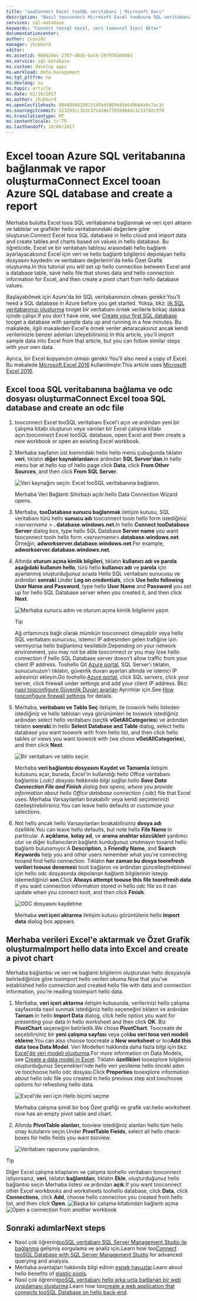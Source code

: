 ```yaml
---
title: "aaaConnect Excel tooSQL veritabanı | Microsoft Docs"
description: "Nasıl tooconnect Microsoft Excel tooAzure SQL veritabanı hello bulutta öğrenin. Raporlama ve veri araştırması için Excel'e veri aktarın."
services: sql-database
keywords: "Connect toosql excel, veri tooexcel İçeri Aktar"
documentationcenter: 
author: joseidz
manager: jhubbard
editor: 
ms.assetid: 906924bc-2707-48d3-bac6-397976a0409d
ms.service: sql-database
ms.custom: develop apps
ms.workload: data-management
ms.tgt_pltfrm: na
ms.devlang: na
ms.topic: article
ms.date: 03/10/2017
ms.author: jhubbard
ms.openlocfilehash: 0048849432023145bd1009d45b6d9b64a9c7ac3c
ms.sourcegitcommit: 523283cc1b3c37c428e77850964dc1c33742c5f0
ms.translationtype: MT
ms.contentlocale: tr-TR
ms.lasthandoff: 10/06/2017
---
```

# <a name="connect-excel-tooan-azure-sql-database-and-create-a-report"></a><span data-ttu-id="d30e2-105">Excel tooan Azure SQL veritabanına bağlanmak ve rapor oluşturma</span><span class="sxs-lookup"><span data-stu-id="d30e2-105">Connect Excel tooan Azure SQL database and create a report</span></span>

<span data-ttu-id="d30e2-106">Merhaba bulutta Excel tooa SQL veritabanına bağlanmak ve veri içeri aktarın ve tablolar ve grafikler hello veritabanındaki değerlere göre oluşturun.</span><span class="sxs-lookup"><span data-stu-id="d30e2-106">Connect Excel tooa SQL database in hello cloud and import data and create tables and charts based on values in hello database.</span></span> <span data-ttu-id="d30e2-107">Bu öğreticide, Excel ve bir veritabanı tablosu arasındaki hello bağlantı ayarlayacaksınız Excel için veri ve hello bağlantı bilgilerini depolayan hello dosyasını kaydedin ve veritabanı değerlerini'da hello Özet Grafik oluşturma.</span><span class="sxs-lookup"><span data-stu-id="d30e2-107">In this tutorial you will set up hello connection between Excel and a database table, save hello file that stores data and hello connection information for Excel, and then create a pivot chart from hello database values.</span></span>

<span data-ttu-id="d30e2-108">Başlayabilmek için Azure'da bir SQL veritabanınızın olması gerekir.</span><span class="sxs-lookup"><span data-stu-id="d30e2-108">You'll need a SQL database in Azure before you get started.</span></span> <span data-ttu-id="d30e2-109">Yoksa, bkz: [ilk SQL veritabanınızı oluşturma](sql-database-get-started-portal.md) tooget bir veritabanı örnek verilerle birkaç dakika içinde çalışır.</span><span class="sxs-lookup"><span data-stu-id="d30e2-109">If you don't have one, see [Create your first SQL database](sql-database-get-started-portal.md) tooget a database with sample data up and running in a few minutes.</span></span> <span data-ttu-id="d30e2-110">Bu makalede, ilgili makaleden Excel'e örnek veriler aktaracaksınız ancak kendi verilerinizle benzer adımları izleyebilirsiniz.</span><span class="sxs-lookup"><span data-stu-id="d30e2-110">In this article, you'll import sample data into Excel from that article, but you can follow similar steps with your own data.</span></span>

<span data-ttu-id="d30e2-111">Ayrıca, bir Excel kopyanızın olması gerekir.</span><span class="sxs-lookup"><span data-stu-id="d30e2-111">You'll also need a copy of Excel.</span></span> <span data-ttu-id="d30e2-112">Bu makalede [Microsoft Excel 2016](https://products.office.com/) kullanılmıştır.</span><span class="sxs-lookup"><span data-stu-id="d30e2-112">This article uses [Microsoft Excel 2016](https://products.office.com/).</span></span>

## <a name="connect-excel-tooa-sql-database-and-create-an-odc-file"></a><span data-ttu-id="d30e2-113">Excel tooa SQL veritabanına bağlama ve odc dosyası oluşturma</span><span class="sxs-lookup"><span data-stu-id="d30e2-113">Connect Excel tooa SQL database and create an odc file</span></span>
1. <span data-ttu-id="d30e2-114">tooconnect Excel tooSQL veritabanı Excel'i açın ve ardından yeni bir çalışma kitabı oluşturun veya varolan bir Excel çalışma kitabı açın.</span><span class="sxs-lookup"><span data-stu-id="d30e2-114">tooconnect Excel tooSQL database, open Excel and then create a new workbook or open an existing Excel workbook.</span></span>
2. <span data-ttu-id="d30e2-115">Merhaba sayfanın üst kısmındaki hello hello menü çubuğunda tıklatın **veri**, tıklatın **diğer kaynaklardan**ve ardından **SQL Server'dan**.</span><span class="sxs-lookup"><span data-stu-id="d30e2-115">In hello menu bar at hello top of hello page click **Data**, click **From Other Sources**, and then click **From SQL Server**.</span></span>
   
   ![Veri kaynağını seçin: Excel tooSQL veritabanına bağlanın.](./media/sql-database-connect-excel/excel_data_source.png)
   
   <span data-ttu-id="d30e2-117">Merhaba Veri Bağlantı Sihirbazı açılır.</span><span class="sxs-lookup"><span data-stu-id="d30e2-117">hello Data Connection Wizard opens.</span></span>
3. <span data-ttu-id="d30e2-118">Merhaba, **tooDatabase sunucu bağlanmak** iletişim kutusu, SQL veritabanı türü hello **sunucu adı** tooconnect tooin hello form istediğiniz <*servername* > **. database.windows.net**.</span><span class="sxs-lookup"><span data-stu-id="d30e2-118">In hello **Connect tooDatabase Server** dialog box, type hello SQL Database **Server name** you want tooconnect tooin hello form <*servername*>**.database.windows.net**.</span></span> <span data-ttu-id="d30e2-119">Örneğin, **adworkserver.database.windows.net**.</span><span class="sxs-lookup"><span data-stu-id="d30e2-119">For example, **adworkserver.database.windows.net**.</span></span>
4. <span data-ttu-id="d30e2-120">Altında **oturum açma kimlik bilgileri**, tıklatın **kullanıcı adı ve parola aşağıdaki kullanım hello**, türü hello **kullanıcı adı** ve **parola** için ayarlanmış oluşturduğunuz sırada Hello SQL veritabanı sunucusu ve ardından **sonraki**.</span><span class="sxs-lookup"><span data-stu-id="d30e2-120">Under **Log on credentials**, click **Use hello following User Name and Password**, type hello **User Name** and **Password** you set up for hello SQL Database server when you created it, and then click **Next**.</span></span>
   
   ![Merhaba sunucu adını ve oturum açma kimlik bilgilerini yazın](./media/sql-database-connect-excel/connect-to-server.png)
   
   > [!TIP]
   > <span data-ttu-id="d30e2-122">Ağ ortamınıza bağlı olarak mümkün tooconnect olmayabilir veya hello SQL veritabanı sunucusu, istemci IP adresinden gelen trafiğine izin vermiyorsa hello bağlantınız kesilebilir.</span><span class="sxs-lookup"><span data-stu-id="d30e2-122">Depending on your network environment, you may not be able tooconnect or you may lose hello connection if hello SQL Database server doesn't allow traffic from your client IP address.</span></span> <span data-ttu-id="d30e2-123">Toohello Git [Azure portal](https://portal.azure.com/), SQL Server'ı tıklatın, sunucunuzun'ı tıklatın, güvenlik duvarı ayarları altında ve istemci IP adresinizi ekleyin.</span><span class="sxs-lookup"><span data-stu-id="d30e2-123">Go toohello [Azure portal](https://portal.azure.com/), click SQL servers, click your server, click firewall under settings and add your client IP address.</span></span> <span data-ttu-id="d30e2-124">Bkz: [nasıl tooconfigure Güvenlik Duvarı ayarları](sql-database-configure-firewall-settings.md) Ayrıntılar için.</span><span class="sxs-lookup"><span data-stu-id="d30e2-124">See [How tooconfigure firewall settings](sql-database-configure-firewall-settings.md) for details.</span></span>
   > 
   > 
5. <span data-ttu-id="d30e2-125">Merhaba, **veritabanı ve Tablo Seç** iletişim, ile toowork hello listeden istediğiniz ve hello tabloları veya görünümleri ile toowork istediğiniz ardından select hello veritabanı (seçtik **vGetAllCategories**) ve ardından tıklatın **sonraki**.</span><span class="sxs-lookup"><span data-stu-id="d30e2-125">In hello **Select Database and Table** dialog, select hello database you want toowork with from hello list, and then click hello tables or views you want toowork with (we chose **vGetAllCategories**), and then click **Next**.</span></span>
   
    ![Bir veritabanı ve tablo seçin.](./media/sql-database-connect-excel/select-database-and-table.png)
   
    <span data-ttu-id="d30e2-127">Merhaba **veri bağlantısı dosyasını Kaydet ve Tamamla** iletişim kutusunu açar, burada, Excel'in kullandığı hello Office veritabanı bağlantısı (*.odc) dosyası hakkında bilgi sağlar.</span><span class="sxs-lookup"><span data-stu-id="d30e2-127">hello **Save Data Connection File and Finish** dialog box opens, where you provide information about hello Office database connection (*.odc) file that Excel uses.</span></span> <span data-ttu-id="d30e2-128">Merhaba Varsayılanları bırakabilir veya kendi seçimlerinizi özelleştirebilirsiniz.</span><span class="sxs-lookup"><span data-stu-id="d30e2-128">You can leave hello defaults or customize your selections.</span></span>
6. <span data-ttu-id="d30e2-129">Not hello ancak hello Varsayılanları bırakabilirsiniz **dosya adı** özellikle.</span><span class="sxs-lookup"><span data-stu-id="d30e2-129">You can leave hello defaults, but note hello **File Name** in particular.</span></span> <span data-ttu-id="d30e2-130">A **açıklama**, **kolay ad**, ve **arama anahtar sözcükleri** yardımcı olur ve diğer kullanıcıların bağlantı kurduğunuz unutmayın tooand hello bağlantı bulunamıyor.</span><span class="sxs-lookup"><span data-stu-id="d30e2-130">A **Description**, a **Friendly Name**, and **Search Keywords** help you and other users remember what you're connecting tooand find hello connection.</span></span> <span data-ttu-id="d30e2-131">Tıklatın **her zaman bu dosya toorefresh verileri toouse denemesi** tooit bağlanın ve ardından güncelleştirebilmesi için hello odc dosyasında depolanan bağlantı bilgilerinin isteyip istemediğinizi **son**.</span><span class="sxs-lookup"><span data-stu-id="d30e2-131">Click **Always attempt toouse this file toorefresh data** if you want connection information stored in hello odc file so it can update when you connect tooit, and then click **Finish**.</span></span>
   
    ![ODC dosyasını kaydetme](./media/sql-database-connect-excel/save-odc-file.png)
   
    <span data-ttu-id="d30e2-133">Merhaba **veri içeri aktarma** iletişim kutusu görüntülenir.</span><span class="sxs-lookup"><span data-stu-id="d30e2-133">hello **Import data** dialog box appears.</span></span>

## <a name="import-hello-data-into-excel-and-create-a-pivot-chart"></a><span data-ttu-id="d30e2-134">Merhaba verileri Excel'e aktarmak ve Özet Grafik oluşturma</span><span class="sxs-lookup"><span data-stu-id="d30e2-134">Import hello data into Excel and create a pivot chart</span></span>
<span data-ttu-id="d30e2-135">Merhaba bağlantısı ve veri ve bağlantı bilgilerini oluşturulan hello dosyasıyla belirlediğinize göre tooimport hello verileri okuma.</span><span class="sxs-lookup"><span data-stu-id="d30e2-135">Now that you've established hello connection and created hello file with data and connection information, you're reading tooimport hello data.</span></span>

1. <span data-ttu-id="d30e2-136">Merhaba, **veri içeri aktarma** iletişim kutusunda, verilerinizi hello çalışma sayfasında nasıl sunmak istediğiniz hello seçeneğini tıklatın ve ardından **Tamam**.</span><span class="sxs-lookup"><span data-stu-id="d30e2-136">In hello **Import Data** dialog, click hello option you want for presenting your data in hello worksheet and then click **OK**.</span></span> <span data-ttu-id="d30e2-137">Biz **PivotChart** seçeneğini belirledik.</span><span class="sxs-lookup"><span data-stu-id="d30e2-137">We chose **PivotChart**.</span></span> <span data-ttu-id="d30e2-138">Toocreate de seçebilirsiniz bir **yeni çalışma sayfası** veya çok**bu veri tooa veri modeli ekleme**.</span><span class="sxs-lookup"><span data-stu-id="d30e2-138">You can also choose toocreate a **New worksheet** or too**Add this data tooa Data Model**.</span></span> <span data-ttu-id="d30e2-139">Veri Modelleri hakkında daha fazla bilgi için bkz. [Excel'de veri modeli oluşturma](https://support.office.com/article/Create-a-Data-Model-in-Excel-87E7A54C-87DC-488E-9410-5C75DBCB0F7B).</span><span class="sxs-lookup"><span data-stu-id="d30e2-139">For more information on Data Models, see [Create a data model in Excel](https://support.office.com/article/Create-a-Data-Model-in-Excel-87E7A54C-87DC-488E-9410-5C75DBCB0F7B).</span></span> <span data-ttu-id="d30e2-140">Tıklatın **özellikleri** tooexplore bilgilerini oluşturduğunuz Seçenekleri'nde hello veri yenileme hello önceki adım ve toochoose hello odc dosyası.</span><span class="sxs-lookup"><span data-stu-id="d30e2-140">Click **Properties** tooexplore information about hello odc file you created in hello previous step and toochoose options for refreshing hello data.</span></span>
   
    ![Excel'de veri için Hello biçimi seçme](./media/sql-database-connect-excel/import-data.png)
   
    <span data-ttu-id="d30e2-142">Merhaba çalışma şimdi bir boş Özet grafiği ve grafik var.</span><span class="sxs-lookup"><span data-stu-id="d30e2-142">hello worksheet now has an empty pivot table and chart.</span></span>
2. <span data-ttu-id="d30e2-143">Altında **PivotTable alanları**, tooview istediğiniz alanları hello tüm hello onay kutularını seçin.</span><span class="sxs-lookup"><span data-stu-id="d30e2-143">Under **PivotTable Fields**, select all hello check-boxes for hello fields you want tooview.</span></span>
   
    ![Veritabanı raporunu yapılandırın.](./media/sql-database-connect-excel/power-pivot-results.png)

> [!TIP]
> <span data-ttu-id="d30e2-145">Diğer Excel çalışma kitaplarını ve çalışma toohello veritabanı tooconnect istiyorsanız, **veri**, tıklatın **bağlantıları**, tıklatın **Ekle**, oluşturduğunuz hello bağlantısı seçin Merhaba listesi ve ardından **açık**.</span><span class="sxs-lookup"><span data-stu-id="d30e2-145">If you want tooconnect other Excel workbooks and worksheets toohello database, click **Data**, click **Connections**, click **Add**, choose hello connection you created from hello list, and then click **Open**.</span></span>
> <span data-ttu-id="d30e2-146">![Başka bir çalışma kitabından bağlantı açma](./media/sql-database-connect-excel/open-from-another-workbook.png)</span><span class="sxs-lookup"><span data-stu-id="d30e2-146">![Open a connection from another workbook](./media/sql-database-connect-excel/open-from-another-workbook.png)</span></span>
> 
> 

## <a name="next-steps"></a><span data-ttu-id="d30e2-147">Sonraki adımlar</span><span class="sxs-lookup"><span data-stu-id="d30e2-147">Next steps</span></span>
* <span data-ttu-id="d30e2-148">Nasıl çok öğrenin[tooSQL veritabanı SQL Server Management Studio ile bağlanma](sql-database-connect-query-ssms.md) gelişmiş sorgulama ve analiz için.</span><span class="sxs-lookup"><span data-stu-id="d30e2-148">Learn how too[Connect tooSQL Database with SQL Server Management Studio](sql-database-connect-query-ssms.md) for advanced querying and analysis.</span></span>
* <span data-ttu-id="d30e2-149">Merhaba avantajları hakkında bilgi edinin [esnek havuzlar](sql-database-elastic-pool.md).</span><span class="sxs-lookup"><span data-stu-id="d30e2-149">Learn about hello benefits of [elastic pools](sql-database-elastic-pool.md).</span></span>
* <span data-ttu-id="d30e2-150">Nasıl çok öğrenin[tooSQL veritabanı hello arka uçta bağlanan bir web uygulaması oluşturma](../app-service-web/web-sites-dotnet-deploy-aspnet-mvc-app-membership-oauth-sql-database.md).</span><span class="sxs-lookup"><span data-stu-id="d30e2-150">Learn how too[create a web application that connects tooSQL Database on hello back-end](../app-service-web/web-sites-dotnet-deploy-aspnet-mvc-app-membership-oauth-sql-database.md).</span></span>

